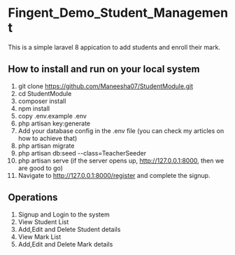 # Fingent_Demo_Student_Management
This is a simple laravel 8 appication to add students and enroll their mark.

## How to install and run on your local system
1. git clone https://github.com/Maneesha07/StudentModule.git
2. cd StudentModule
3. composer install
4. npm install
5. copy .env.example .env
6. php artisan key:generate
7. Add your database config in the .env file (you can check my articles on how to achieve that)
8. php artisan migrate
9. php artisan db:seed --class=TeacherSeeder
9. php artisan serve (if the server opens up, http://127.0.0.1:8000,  then we are good to go)
10. Navigate to http://127.0.0.1:8000/register and complete the signup.

## Operations
1. Signup and Login to the system
2. View Student List
3. Add,Edit and Delete Student details
4. View Mark List
5. Add,Edit and Delete Mark details